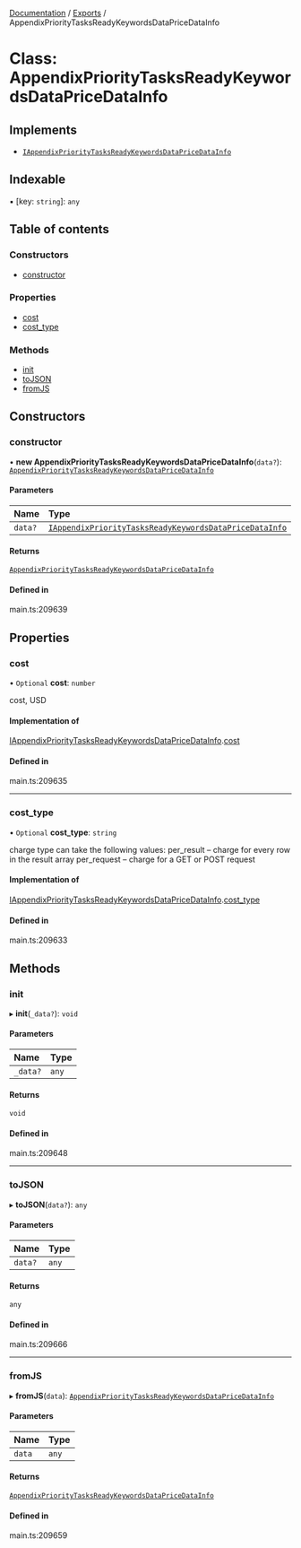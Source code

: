 [Documentation](../README.md) / [Exports](../modules.md) / AppendixPriorityTasksReadyKeywordsDataPriceDataInfo

# Class: AppendixPriorityTasksReadyKeywordsDataPriceDataInfo

## Implements

- [`IAppendixPriorityTasksReadyKeywordsDataPriceDataInfo`](../interfaces/IAppendixPriorityTasksReadyKeywordsDataPriceDataInfo.md)

## Indexable

▪ [key: `string`]: `any`

## Table of contents

### Constructors

- [constructor](AppendixPriorityTasksReadyKeywordsDataPriceDataInfo.md#constructor)

### Properties

- [cost](AppendixPriorityTasksReadyKeywordsDataPriceDataInfo.md#cost)
- [cost\_type](AppendixPriorityTasksReadyKeywordsDataPriceDataInfo.md#cost_type)

### Methods

- [init](AppendixPriorityTasksReadyKeywordsDataPriceDataInfo.md#init)
- [toJSON](AppendixPriorityTasksReadyKeywordsDataPriceDataInfo.md#tojson)
- [fromJS](AppendixPriorityTasksReadyKeywordsDataPriceDataInfo.md#fromjs)

## Constructors

### constructor

• **new AppendixPriorityTasksReadyKeywordsDataPriceDataInfo**(`data?`): [`AppendixPriorityTasksReadyKeywordsDataPriceDataInfo`](AppendixPriorityTasksReadyKeywordsDataPriceDataInfo.md)

#### Parameters

| Name | Type |
| :------ | :------ |
| `data?` | [`IAppendixPriorityTasksReadyKeywordsDataPriceDataInfo`](../interfaces/IAppendixPriorityTasksReadyKeywordsDataPriceDataInfo.md) |

#### Returns

[`AppendixPriorityTasksReadyKeywordsDataPriceDataInfo`](AppendixPriorityTasksReadyKeywordsDataPriceDataInfo.md)

#### Defined in

main.ts:209639

## Properties

### cost

• `Optional` **cost**: `number`

cost, USD

#### Implementation of

[IAppendixPriorityTasksReadyKeywordsDataPriceDataInfo](../interfaces/IAppendixPriorityTasksReadyKeywordsDataPriceDataInfo.md).[cost](../interfaces/IAppendixPriorityTasksReadyKeywordsDataPriceDataInfo.md#cost)

#### Defined in

main.ts:209635

___

### cost\_type

• `Optional` **cost\_type**: `string`

charge type
can take the following values:
per_result – charge for every row in the result array
per_request – charge for a GET or POST request

#### Implementation of

[IAppendixPriorityTasksReadyKeywordsDataPriceDataInfo](../interfaces/IAppendixPriorityTasksReadyKeywordsDataPriceDataInfo.md).[cost_type](../interfaces/IAppendixPriorityTasksReadyKeywordsDataPriceDataInfo.md#cost_type)

#### Defined in

main.ts:209633

## Methods

### init

▸ **init**(`_data?`): `void`

#### Parameters

| Name | Type |
| :------ | :------ |
| `_data?` | `any` |

#### Returns

`void`

#### Defined in

main.ts:209648

___

### toJSON

▸ **toJSON**(`data?`): `any`

#### Parameters

| Name | Type |
| :------ | :------ |
| `data?` | `any` |

#### Returns

`any`

#### Defined in

main.ts:209666

___

### fromJS

▸ **fromJS**(`data`): [`AppendixPriorityTasksReadyKeywordsDataPriceDataInfo`](AppendixPriorityTasksReadyKeywordsDataPriceDataInfo.md)

#### Parameters

| Name | Type |
| :------ | :------ |
| `data` | `any` |

#### Returns

[`AppendixPriorityTasksReadyKeywordsDataPriceDataInfo`](AppendixPriorityTasksReadyKeywordsDataPriceDataInfo.md)

#### Defined in

main.ts:209659
